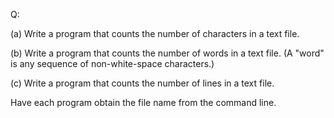 Q:

(a) Write a program that counts the number of characters in a text file.

(b) Write a program that counts the number of words in a text file. (A "word" is
any sequence of non-white-space characters.)

(c) Write a program that counts the number of lines in a text file.

Have each program obtain the file name from the command line.
